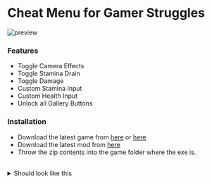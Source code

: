 # Cheat Menu for Gamer Struggles

![preview](https://i.imgur.com/Vaz5qjo.png)

### Features

- Toggle Camera Effects
- Toggle Stamina Drain
- Toggle Damage
- Custom Stamina Input
- Custom Health Input
- Unlock all Gallery Buttons

### Installation

- Download the latest game from [here](https://cumbusters.itch.io/gamerstruggles) or [here](https://f95zone.to/threads/gamer-struggles-v0-1-0-the-cumbusters.190238/)
- Download the latest mod from [here](https://github.com/Official-Husko/gamer-struggles-cheats/releases/latest)
- Throw the zip contents into the game folder where the exe is.

<br />

<details>
<summary>Should look like this</summary>

![preview](https://i.imgur.com/XlM0A3K.png)

</details>